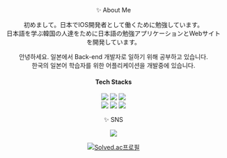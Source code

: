 <div align="center"><p>✨ About Me </p>
<p>初めまして。日本でIOS開発者として働くために勉強しています。<br>
日本語を学ぶ韓国の人達をために日本語の勉強アプリケーションとWebサイトを開発しています。</p>
<p>안녕하세요. 일본에서 Back-end 개발자로 일하기 위해 공부하고 있습니다. <br>
한국의 일본어 학습자를 위한 어플리케이션을 개발중에 있습니다.</p>
  
<div align="center"><h4>Tech Stacks</h4>
<img src="https://img.shields.io/badge/java-007396?style=flat&logo=java&logoColor=white"> 
<img src="https://img.shields.io/badge/c++-00599C?style=flat&logo=c%2B%2B&logoColor=white"> 
<img src="https://img.shields.io/badge/dart-0175C2?style=flat&logo=dart&logoColor=white"><br>
<img src="https://img.shields.io/badge/spring-6DB33F?style=flat&logo=spring&logoColor=white">
<img src="https://img.shields.io/badge/flutter-02569B?style=flat&logo=flutter&logoColor=white">
<img src="https://img.shields.io/badge/nextjs-000000?style=flat&logo=next.js&logoColor=white">
  
<p>✨ SNS </p>
<a href="https://novlog.tistory.com/"><img src="https://img.shields.io/badge/Tistory-000000?style=flat-square&logo=tistory&logoColor=white"/></a>

[![Solved.ac프로필](http://mazassumnida.wtf/api/mini/generate_badge?boj=nov2pro)](https://solved.ac/nov2pro)

</div>
